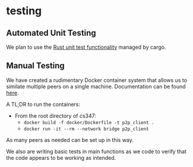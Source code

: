 # testing

## Automated Unit Testing
We plan to use the [Rust unit test functionality](https://doc.rust-lang.org/rust-by-example/testing/unit_testing.html) managed by cargo.

## Manual Testing
We have created a rudimentary Docker container system that allows us to similate multiple peers on a single machine. Documentation can be found [here](https://github.com/rubenboero21/cs347/tree/main/docker).

A TL;DR to run the containers:
- From the root directory of cs347:
  - ```docker build -f docker/Dockerfile -t p2p_client .```
  - ```docker run -it --rm --network bridge p2p_client```

As many peers as needed can be set up in this way. 

We also are writing basic tests in main functions as we code to verify that the code appears to be working as intended.

